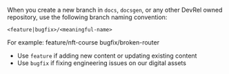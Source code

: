 When you create a new branch in `docs`, `docsgen`, or any other DevRel owned repository, use the following branch naming convention:

`<feature|bugfix>/<meaningful-name>`

For example: feature/nft-course
             bugfix/broken-router


- Use `feature` if adding new content or updating existing content
- Use `bugfix` if fixing engineering issues on our digital assets
